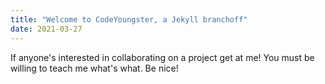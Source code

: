 ```yaml
---
title: "Welcome to CodeYoungster, a Jekyll branchoff"
date: 2021-03-27
---
```

If anyone's interested in collaborating on a project get at me!
You must be willing to teach me what's what. Be nice!
